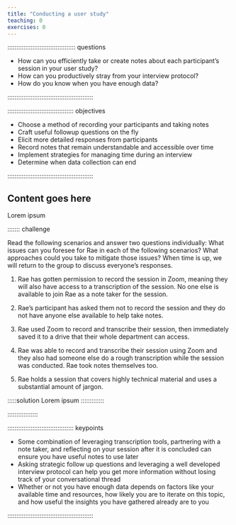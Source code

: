 ```yaml
---
title: "Conducting a user study"
teaching: 0
exercises: 0
---
```


:::::::::::::::::::::::::::::::::::::: questions 

* How can you efficiently take or create notes about each participant’s session in your user study?
* How can you productively stray from your interview protocol?
* How do you know when you have enough data?

::::::::::::::::::::::::::::::::::::::::::::::::

::::::::::::::::::::::::::::::::::::: objectives

* Choose a method of recording your participants and taking notes
* Craft useful followup questions on the fly
* Elicit more detailed responses from participants
* Record notes that remain understandable and accessible over time
* Implement strategies for managing time during an interview
* Determine when data collection can end

::::::::::::::::::::::::::::::::::::::::::::::::

## Content goes here

Lorem ipsum


::::::: challenge

Read the following scenarios and answer two questions individually: What issues can you foresee for Rae in each of the following scenarios? What approaches could you take to mitigate those issues? When time is up, we will return to the group to discuss everyone’s responses.

1. Rae has gotten permission to record the session in Zoom, meaning they will also have access to a transcription of the session. No one else is available to join Rae as a note taker for the session. 

2. Rae’s participant has asked them not to record the session and they do not have anyone else available to help take notes. 

3. Rae used Zoom to record and transcribe their session, then immediately saved it to a drive that their whole department can access.

4. Rae was able to record and transcribe their session using Zoom and they also had someone else do a rough transcription while the session was conducted. Rae took notes themselves too. 

5. Rae holds a session that covers highly technical material and uses a substantial amount of jargon.

:::::solution
Lorem ipsum
:::::::::::::

:::::::::::::::::

::::::::::::::::::::::::::::::::::::: keypoints 

* Some combination of leveraging transcription tools, partnering with a note taker, and reflecting on your session after it is concluded can ensure you have useful notes to use later
* Asking strategic follow up questions and leveraging a well developed interview protocol can help you get more information without losing track of your conversational thread
* Whether or not you have enough data depends on factors like your available time and resources, how likely you are to iterate on this topic, and how useful the insights you have gathered already are to you

::::::::::::::::::::::::::::::::::::::::::::::::

